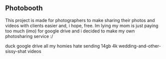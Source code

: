 ## Photobooth
This project is made for photographers to make sharing their photos and videos with clients easier and, i hope, free. 
Im lying my mom is just paying too much (imo) for google drive and i decided to make my own photosharing service :/

duck google drive all my homies hate sending 14gb 4k wedding-and-other-sissy-shat videos  